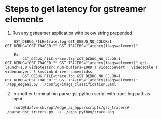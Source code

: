 Steps to get latency for gstreamer elements
===========================================

1. Run any gstreamer application with below string prepended
```
    GST_DEBUG_FILE=trace.log GST_DEBUG_NO_COLOR=1 GST_DEBUG="GST_TRACER:7" GST_TRACERS="latency(flags=element)"

    Ex:
        GST_DEBUG_FILE=trace.log GST_DEBUG_NO_COLOR=1 GST_DEBUG="GST_TRACER:7" GST_TRACERS="latency(flags=element)" gst-launch-1.0 videotestsrc num-buffers=1000 ! videoconvert ! videoscale ! videoconvert ! kmssink driver-name=tidss
        GST_DEBUG_FILE=trace.log GST_DEBUG_NO_COLOR=1 GST_DEBUG="GST_TRACER:7" GST_TRACERS="latency(flags=element)" ./app_edgeai.py ../config/image_classification.yaml
```

2. In another terminal run parse gst python script with trace.log path as input
```
    root@tda4vm-sk:/opt/edge_ai_apps/scripts/gst_tracers# ./parse_gst_tracers.py ../../apps_python/trace.log
```
